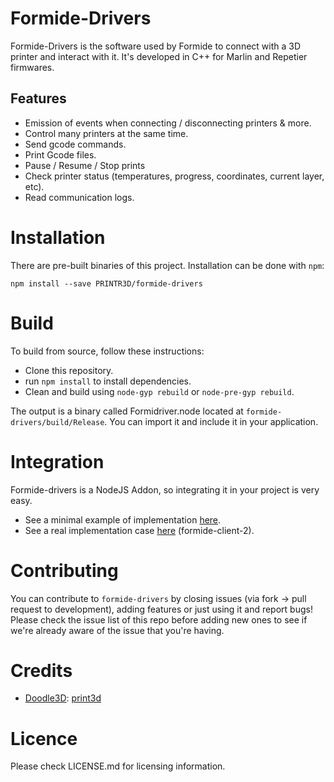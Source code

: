 # Formide-Drivers

Formide-Drivers is the software used by Formide to connect with a 3D printer and interact with it. It's developed in C++ for Marlin and Repetier firmwares.

## Features
* Emission of events when connecting / disconnecting printers & more.
* Control many printers at the same time.
* Send gcode commands.
* Print Gcode files.
* Pause / Resume / Stop prints
* Check printer status (temperatures, progress, coordinates, current layer, etc).
* Read communication logs.

# Installation
There are pre-built binaries of this project.
Installation can be done with `npm`:
```
npm install --save PRINTR3D/formide-drivers
```


# Build
To build from source, follow these instructions:

* Clone this repository.
* run `npm install` to install dependencies.
* Clean and build using `node-gyp rebuild` or `node-pre-gyp rebuild`.

The output is a binary called Formidriver.node located at `formide-drivers/build/Release`. You can import it and include it in your application.


# Integration
Formide-drivers is a NodeJS Addon, so integrating it in your project is very easy.
- See a minimal example of implementation [here][1].
- See a real implementation case [here][2] (formide-client-2).


# Contributing
You can contribute to `formide-drivers` by closing issues (via fork -> pull request to development), adding features or just using it and report bugs!
Please check the issue list of this repo before adding new ones to see if we're already aware of the issue that you're having.


# Credits
- [Doodle3D](https://github.com/doodle3d): [print3d](https://github.com/doodle3d/print3d)


# Licence
Please check LICENSE.md for licensing information.



[1]:https://github.com/PRINTR3D/formide-drivers/blob/master/FormidriverFunctions.js
[2]:https://github.com/PRINTR3D/formide-client-2/tree/master/src/core/drivers
